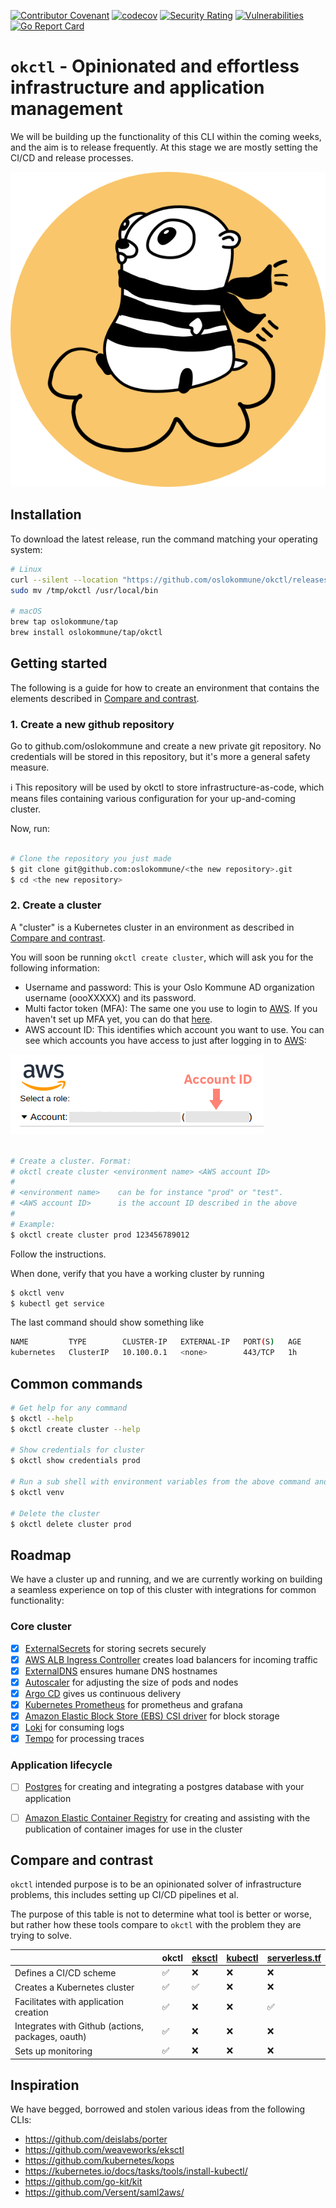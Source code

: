 [![Contributor Covenant](https://img.shields.io/badge/Contributor%20Covenant-v2.0%20adopted-ff69b4.svg)](CODE_OF_CONDUCT.md) [![codecov](https://codecov.io/gh/oslokommune/okctl/branch/master/graph/badge.svg)](https://codecov.io/gh/oslokommune/okctl) [![Security Rating](https://sonarcloud.io/api/project_badges/measure?project=oslokommune_okctl&metric=security_rating)](https://sonarcloud.io/dashboard?id=oslokommune_okctl) [![Vulnerabilities](https://sonarcloud.io/api/project_badges/measure?project=oslokommune_okctl&metric=vulnerabilities)](https://sonarcloud.io/dashboard?id=oslokommune_okctl) [![Go Report Card](https://goreportcard.com/badge/github.com/oslokommune/okctl)](https://goreportcard.com/report/github.com/oslokommune/okctl)

# `okctl` - Opinionated and effortless infrastructure and application management

We will be building up the functionality of this CLI within the coming weeks, and the aim is to release frequently. At this stage we are mostly setting the CI/CD and release processes.

<span style="display:block;text-align:center">![okctl](logo/okctl-gopher.png)</span>

## Installation

To download the latest release, run the command matching your operating system:

```bash
# Linux
curl --silent --location "https://github.com/oslokommune/okctl/releases/latest/download/okctl_$(uname -s)_amd64.tar.gz" | tar xz -C /tmp
sudo mv /tmp/okctl /usr/local/bin

# macOS
brew tap oslokommune/tap
brew install oslokommune/tap/okctl
```

## Getting started

The following is a guide for how to create an environment that contains the elements described in
[Compare and contrast](#compare-and-contrast).

### 1. Create a new github repository

Go to github.com/oslokommune and create a new private git repository. No credentials will be stored in this
repository, but it's more a general safety measure.

:information_source: This repository will be used by okctl to store infrastructure-as-code, which means files containing
various configuration for your up-and-coming cluster.

Now, run:

```bash

# Clone the repository you just made
$ git clone git@github.com:oslokommune/<the new repository>.git
$ cd <the new repository>
```

### 2. Create a cluster

A "cluster" is a Kubernetes cluster in an environment as described in [Compare and contrast](#compare-and-contrast).

You will soon be running `okctl create cluster`, which will ask you for the following information:

* Username and password: This is your Oslo Kommune AD organization username (oooXXXXX) and its password.
* Multi factor token (MFA): The same one you use to login to
[AWS](https://login.oslo.kommune.no/auth/realms/AD/protocol/saml/clients/amazon-aws). If you haven't set up MFA yet, you
can do that [here](https://login.oslo.kommune.no/auth/realms/AD/account/totp).
* AWS account ID: This identifies which account you want to use. You can see which accounts you have access to just
after logging in to [AWS](https://login.oslo.kommune.no/auth/realms/AD/protocol/saml/clients/amazon-aws):

![okctl](userdocs/src/img/aws-account-id.png)

```bash

# Create a cluster. Format:
# okctl create cluster <environment name> <AWS account ID>
#
# <environment name>    can be for instance "prod" or "test".
# <AWS account ID>      is the account ID described in the above
#
# Example:
$ okctl create cluster prod 123456789012
```

Follow the instructions.

When done, verify that you have a working cluster by running

```bash
$ okctl venv
$ kubectl get service

```

The last command should show something like

```bash
NAME         TYPE        CLUSTER-IP   EXTERNAL-IP   PORT(S)   AGE
kubernetes   ClusterIP   10.100.0.1   <none>        443/TCP   1h
```

## Common commands

```bash
# Get help for any command
$ okctl --help
$ okctl create cluster --help

# Show credentials for cluster
$ okctl show credentials prod

# Run a sub shell with environment variables from the above command and a custom command prompt (PS1)
$ okctl venv

# Delete the cluster
$ okctl delete cluster prod
```

## Roadmap

We have a cluster up and running, and we are currently working on building a seamless experience on top of this cluster with integrations for common functionality:

### Core cluster

- [x] [ExternalSecrets](https://external-secrets.github.io/kubernetes-external-secrets/) for storing secrets securely
- [x] [AWS ALB Ingress Controller](https://github.com/kubernetes-sigs/aws-alb-ingress-controller) creates load balancers for incoming traffic
- [x] [ExternalDNS](https://github.com/kubernetes-sigs/external-dns) ensures humane DNS hostnames 
- [x] [Autoscaler](https://github.com/kubernetes/autoscaler/) for adjusting the size of pods and nodes
- [x] [Argo CD](https://github.com/argoproj/argo-cd) gives us continuous delivery
- [x] [Kubernetes Prometheus](https://github.com/prometheus-operator/kube-prometheus) for prometheus and grafana
- [x] [Amazon Elastic Block Store (EBS) CSI driver](https://github.com/kubernetes-sigs/aws-ebs-csi-driver/) for block storage
- [x] [Loki](https://github.com/grafana/loki) for consuming logs
- [x] [Tempo](https://grafana.com/oss/tempo/) for processing traces

### Application lifecycle

- [ ] [Postgres](https://aws.amazon.com/rds/postgresql/) for creating and integrating a postgres database with your application
- [ ] [Amazon Elastic Container Registry](https://aws.amazon.com/ecr/) for creating and assisting with the publication of container images for use in the cluster


## Compare and contrast

`okctl` intended purpose is to be an opinionated solver of infrastructure problems, this includes setting up CI/CD pipelines et al.

The purpose of this table is not to determine what tool is better or worse, but rather how these tools compare to `okctl` with the problem they are trying to solve.

| | okctl | [eksctl](https://eksctl.io) | [kubectl](https://kubernetes.io/docs/tasks/tools/install-kubectl/) | [serverless.tf](https://serverless.tf) | 
|---|---|---|---|---|
|Defines a CI/CD scheme|✅|❌|❌|❌|
|Creates a Kubernetes cluster|✅|✅|❌|❌|
|Facilitates with application creation|✅|❌|❌|✅|
|Integrates with Github (actions, packages, oauth)|✅|❌|❌|❌|
|Sets up monitoring|✅|❌|❌|❌|

## Inspiration

We have begged, borrowed and stolen various ideas from the following CLIs:

- https://github.com/deislabs/porter
- https://github.com/weaveworks/eksctl
- https://github.com/kubernetes/kops
- https://kubernetes.io/docs/tasks/tools/install-kubectl/
- https://github.com/go-kit/kit
- https://github.com/Versent/saml2aws/